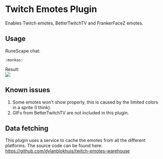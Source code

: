 # Twitch Emotes Plugin
Enables Twitch emotes, BetterTwitchTV and FrankerFaceZ emotes.

## Usage
RuneScape chat:
```
:monkas:
```
Result: <br />
<img src="https://i.imgur.com/MgkguXn.png" />

## Known issues
1. Some emotes won't show properly, this is caused by the limited colors in a sprite (I think).
2. GIFs from BetterTwitchTV are not included in this plugin.

## Data fetching
This plugin uses a service to cache the emotes from all the different platforms. The source code can be found here: https://github.com/dylanblokhuis/twitch-emotes-warehouse
